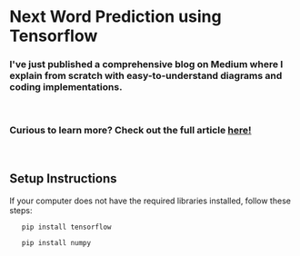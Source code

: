 # Next Word Prediction using Tensorflow

### I've just published a comprehensive blog on Medium where I explain from scratch with easy-to-understand diagrams and coding implementations. 
<br/>

### Curious to learn more? Check out the full article [here!](link)
<br/>

## Setup Instructions

If your computer does not have the required libraries installed, follow these steps:

```bash
   pip install tensorflow
```

```bash
   pip install numpy
```
